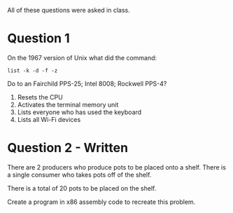 All of these questions were asked in class.

# Question 1

On the 1967 version of Unix what did the command:

```
list -k -d -f -z
```

Do to an Fairchild PPS-25; Intel 8008; Rockwell PPS-4?

1. Resets the CPU
2. Activates the terminal memory unit
3. Lists everyone who has used the keyboard
4. Lists all Wi-Fi devices


# Question 2 - Written

There are 2 producers who produce pots to be placed onto a shelf.
There is a single consumer who takes pots off of the shelf.

There is a total of 20 pots to be placed on the shelf.

Create a program in x86 assembly code to recreate this problem.
